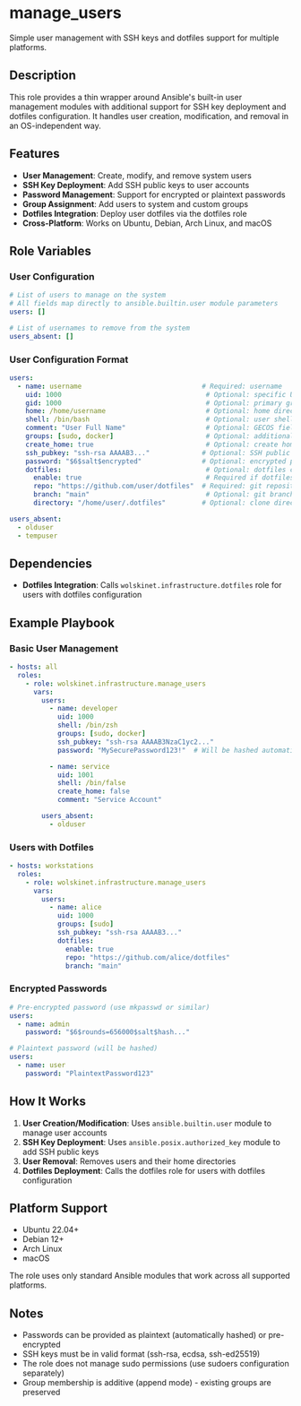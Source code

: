 # manage_users

Simple user management with SSH keys and dotfiles support for multiple platforms.

## Description

This role provides a thin wrapper around Ansible's built-in user management modules with additional support for SSH key deployment and dotfiles configuration. It handles user creation, modification, and removal in an OS-independent way.

## Features

- **User Management**: Create, modify, and remove system users
- **SSH Key Deployment**: Add SSH public keys to user accounts
- **Password Management**: Support for encrypted or plaintext passwords
- **Group Assignment**: Add users to system and custom groups
- **Dotfiles Integration**: Deploy user dotfiles via the dotfiles role
- **Cross-Platform**: Works on Ubuntu, Debian, Arch Linux, and macOS

## Role Variables

### User Configuration

```yaml
# List of users to manage on the system
# All fields map directly to ansible.builtin.user module parameters
users: []

# List of usernames to remove from the system
users_absent: []
```

### User Configuration Format

```yaml
users:
  - name: username                              # Required: username
    uid: 1000                                    # Optional: specific UID (string or int)
    gid: 1000                                    # Optional: primary group ID (string or int)
    home: /home/username                         # Optional: home directory path
    shell: /bin/bash                             # Optional: user shell
    comment: "User Full Name"                    # Optional: GECOS field
    groups: [sudo, docker]                       # Optional: additional groups (not primary)
    create_home: true                            # Optional: create home directory
    ssh_pubkey: "ssh-rsa AAAAB3..."             # Optional: SSH public key
    password: "$6$salt$encrypted"               # Optional: encrypted password (or plaintext)
    dotfiles:                                    # Optional: dotfiles configuration
      enable: true                               # Required if dotfiles block present
      repo: "https://github.com/user/dotfiles"  # Required: git repository URL
      branch: "main"                             # Optional: git branch (default: main)
      directory: "/home/user/.dotfiles"         # Optional: clone directory

users_absent:
  - olduser
  - tempuser
```

## Dependencies

- **Dotfiles Integration**: Calls `wolskinet.infrastructure.dotfiles` role for users with dotfiles configuration

## Example Playbook

### Basic User Management
```yaml
- hosts: all
  roles:
    - role: wolskinet.infrastructure.manage_users
      vars:
        users:
          - name: developer
            uid: 1000
            shell: /bin/zsh
            groups: [sudo, docker]
            ssh_pubkey: "ssh-rsa AAAAB3NzaC1yc2..."
            password: "MySecurePassword123!"  # Will be hashed automatically

          - name: service
            uid: 1001
            shell: /bin/false
            create_home: false
            comment: "Service Account"

        users_absent:
          - olduser
```

### Users with Dotfiles
```yaml
- hosts: workstations
  roles:
    - role: wolskinet.infrastructure.manage_users
      vars:
        users:
          - name: alice
            uid: 1000
            groups: [sudo]
            ssh_pubkey: "ssh-rsa AAAAB3..."
            dotfiles:
              enable: true
              repo: "https://github.com/alice/dotfiles"
              branch: "main"
```

### Encrypted Passwords
```yaml
# Pre-encrypted password (use mkpasswd or similar)
users:
  - name: admin
    password: "$6$rounds=656000$salt$hash..."

# Plaintext password (will be hashed)
users:
  - name: user
    password: "PlaintextPassword123"
```

## How It Works

1. **User Creation/Modification**: Uses `ansible.builtin.user` module to manage user accounts
2. **SSH Key Deployment**: Uses `ansible.posix.authorized_key` module to add SSH public keys
3. **User Removal**: Removes users and their home directories
4. **Dotfiles Deployment**: Calls the dotfiles role for users with dotfiles configuration

## Platform Support

- Ubuntu 22.04+
- Debian 12+
- Arch Linux
- macOS

The role uses only standard Ansible modules that work across all supported platforms.

## Notes

- Passwords can be provided as plaintext (automatically hashed) or pre-encrypted
- SSH keys must be in valid format (ssh-rsa, ecdsa, ssh-ed25519)
- The role does not manage sudo permissions (use sudoers configuration separately)
- Group membership is additive (append mode) - existing groups are preserved
